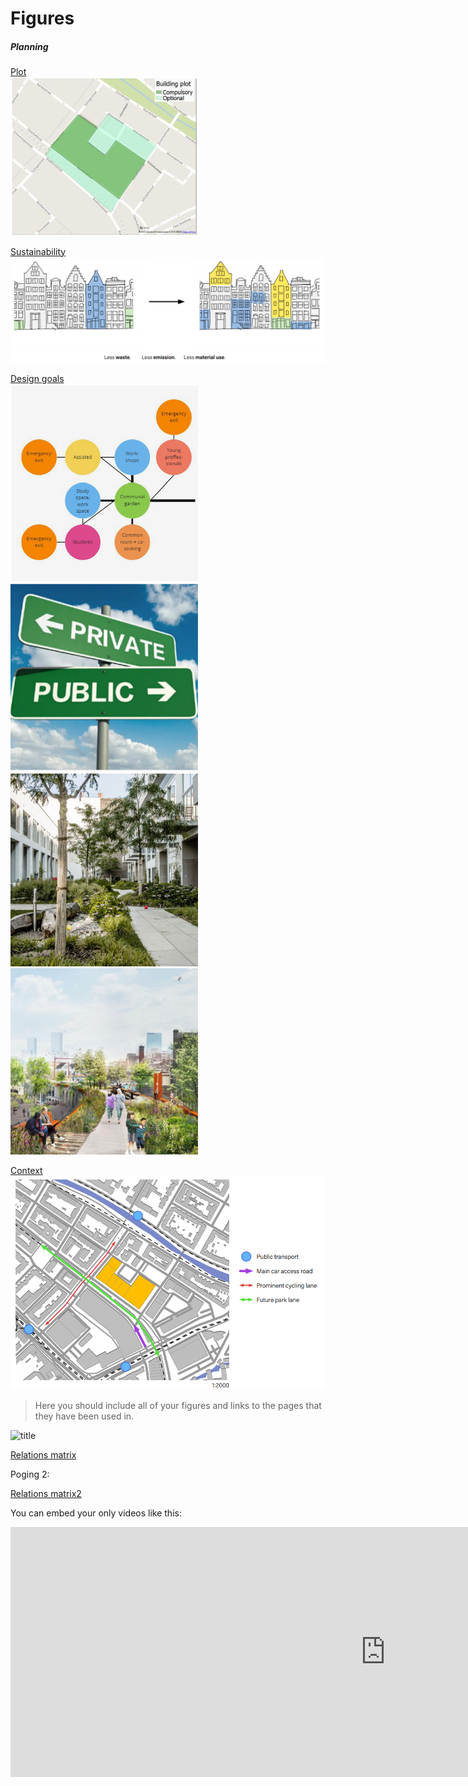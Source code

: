 # Figures

##### Planning

[Plot](https://sanderbentvelsen.github.io/spatial_computing_project_template/a1_planning_process/)
<br><img src="../img/plot.png" width="300">

[Sustainability](https://sanderbentvelsen.github.io/spatial_computing_project_template/a1_planning_process/)
<br><img src="../img/Sustainability.PNG" width="700">

[Design goals](https://sanderbentvelsen.github.io/spatial_computing_project_template/a1_planning_process/)
<br><img src="../img/design_goal_1.png" width="300">
<br><img src="../img/design_goal_5.png" width="300">
<br><img src="../img/design_goal_3.png" width="300">
<br><img src="../img/design_goal_4.png" width="300">

[Context](https://sanderbentvelsen.github.io/spatial_computing_project_template/a1_planning_process/)
![context](../img/context.PNG)


> Here you should include all of your figures and links to the pages that they have been used in.

![title](../img/image1.png)

[Relations matrix](../pdf/Relations_Matrix2.pdf)

Poging 2:

[Relations matrix2](../pdf/Relations_Matrix2.pdf)


You can embed your only videos like this:
<iframe width="1200" height="400" src="https://www.youtube.com/embed/APKmDYFQ1yU" frameborder="0" allow="accelerometer; autoplay; clipboard-write; encrypted-media; gyroscope; picture-in-picture" allowfullscreen></iframe>